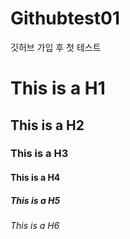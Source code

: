 # Githubtest01
깃허브 가입 후 첫 테스트

# This is a H1
## This is a H2
### This is a H3
#### This is a H4
##### This is a H5
###### This is a H6
